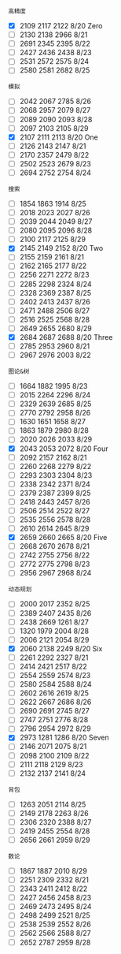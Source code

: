`高精度`

- [x] 2109 2117 2122	8/20 Zero
- [ ] 2130 2138 2966	8/21
- [ ] 2691 2345 2395	8/22
- [ ] 2427 2436 2438	8/23
- [ ] 2531 2572 2575	8/24
- [ ] 2580 2581 2682	8/25

`模拟`

- [ ] 2042 2067 2785	8/26 
- [ ] 2068 2957 2079	8/27
- [ ] 2089 2090 2093	8/28
- [ ] 2097 2103 2105	8/29
- [x] 2107 2111 2113	8/20 One
- [ ] 2126 2143 2147	8/21
- [ ] 2170 2357 2479	8/22
- [ ] 2502 2523 2679	8/23
- [ ] 2694 2752 2754	8/24

`搜索`

- [ ] 1854 1863 1914	8/25
- [ ] 2018 2023 2027	8/26
- [ ] 2039 2044 2049	8/27
- [ ] 2080 2095 2096	8/28
- [ ] 2100 2117 2125	8/29
- [x] 2145 2149 2152	8/20 Two
- [ ] 2155 2159 2161	8/21
- [ ] 2162 2165 2177	8/22 
- [ ] 2256 2271 2272	8/23
- [ ] 2285 2298 2324	8/24
- [ ] 2328 2369 2387	8/25	
- [ ] 2402 2413 2437	8/26
- [ ] 2471 2488 2506	8/27
- [ ] 2516 2525 2568	8/28
- [ ] 2649 2655 2680	8/29
- [x] 2684 2687 2688	8/20 Three
- [ ] 2785 2953 2960	8/21
- [ ] 2967 2976 2003	8/22

`图论&树`

- [ ] 1664 1882 1995	8/23
- [ ] 2015 2264 2296	8/24
- [ ] 2329 2639 2685	8/25
- [ ] 2770 2792 2958	8/26
- [ ] 1630 1651 1658	8/27
- [ ] 1863 1879 2980	8/28
- [ ] 2020 2026 2033	8/29
- [x] 2043 2053 2072	8/20 Four
- [ ] 2092 2157 2162	8/21
- [ ] 2260 2268 2279	8/22
- [ ] 2293 2303 2304	8/23
- [ ] 2338 2342 2371	8/24
- [ ] 2379 2387 2399	8/25
- [ ] 2418 2443 2457	8/26
- [ ] 2506 2514 2522	8/27
- [ ] 2535 2556 2578	8/28
- [ ] 2610 2614 2645	8/29
- [x] 2659 2660 2665	8/20 Five
- [ ] 2668 2670 2678	8/21
- [ ] 2742 2755 2756	8/22
- [ ] 2772 2775 2798	8/23
- [ ] 2956 2967 2968	8/24

`动态规划`

- [ ] 2000 2017 2352	8/25
- [ ] 2389 2407 2435	8/26
- [ ] 2438 2669 1261	8/27
- [ ] 1320 1979 2004	8/28
- [ ] 2006 2121 2054	8/29
- [x] 2060 2138 2249	8/20 Six
- [ ] 2261 2292 2327	8/21
- [ ] 2414 2421 2517	8/22
- [ ] 2554 2559 2574	8/23
- [ ] 2580 2584 2588	8/24
- [ ] 2602 2616 2619	8/25
- [ ] 2622 2667 2686	8/26
- [ ] 2690 2691 2745	8/27
- [ ] 2747 2751 2776	8/28
- [ ] 2796 2954 2972	8/29
- [x] 2973 1281 1286	8/20 Seven
- [ ] 2146 2071 2075	8/21
- [ ] 2098 2100 2109	8/22
- [ ] 2111 2118 2129	8/23
- [ ] 2132 2137 2141	8/24

`背包`

- [ ] 1263 2051 2114	8/25
- [ ] 2149 2178 2263	8/26
- [ ] 2306 2320 2388	8/27
- [ ] 2419 2455 2554	8/28
- [ ] 2656 2661 2959	8/29

`数论`

- [ ] 1867 1887 2010	8/29
- [ ] 2251 2309 2332	8/21
- [ ] 2343 2411 2412	8/22
- [ ] 2427 2456 2458	8/23
- [ ] 2469 2473 2495	8/24
- [ ] 2498 2499 2521	8/25
- [ ] 2538 2539 2552	8/26
- [ ] 2562 2566 2588	8/27
- [ ] 2652 2787 2959	8/28